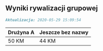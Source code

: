 ## Wyniki rywalizacji grupowej

```markdown
Aktualizacja: 2020-05-29 15:09:54
```

Drużyna A | Jeszcze bez nazwy
------------ | -------------
 50 KM | 44 KM